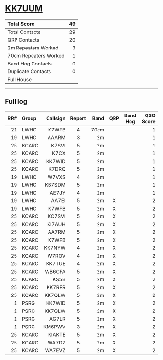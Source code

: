 # [KK7UUM](https://www.qrz.com/db/KK7UUM)

| Total Score           |   49 |
|:----------------------|-----:|
| Total Contacts        |   29 |
| QRP Contacts          |   20 |
| 2m Repeaters Worked   |    3 |
| 70cm Repeaters Worked |    1 |
| Band Hog Contacts     |    0 |
| Duplicate Contacts    |    0 |
| Full House            |      |

---

## Full log

|   RR# | Group   |   Callsign |  Report  |   Band |  QRP  |  Band Hog  |   QSO Score |
|------:|:--------|-----------:|:--------:|-------:|:-----:|:----------:|------------:|
|    21 | LWHC    |      K7WFB |    4     |   70cm |       |            |           1 |
|    19 | LWHC    |      AAARM |    3     |     2m |       |            |           1 |
|    25 | KCARC   |      K7SVI |    5     |     2m |       |            |           1 |
|    25 | KCARC   |       K7CX |    5     |     2m |       |            |           1 |
|    25 | KCARC   |     KK7WID |    5     |     2m |       |            |           1 |
|    25 | KCARC   |      K7DRQ |    5     |     2m |       |            |           1 |
|    19 | LWHC    |      W7VXS |    4     |     2m |       |            |           1 |
|    19 | LWHC    |     KB7SDM |    5     |     2m |       |            |           1 |
|    19 | LWHC    |      AE7JY |    4     |     2m |       |            |           1 |
|    19 | LWHC    |      AA7EI |    5     |     2m |   X   |            |           2 |
|    19 | LWHC    |      K7WFB |    5     |     2m |   X   |            |           2 |
|    25 | KCARC   |     KC7SVI |    5     |     2m |   X   |            |           2 |
|    25 | KCARC   |     KI7AUH |    5     |     2m |   X   |            |           2 |
|    25 | KCARC   |      AA7RM |    5     |     2m |   X   |            |           2 |
|    25 | KCARC   |      K7WFB |    5     |     2m |   X   |            |           2 |
|    25 | KCARC   |     KK7NYW |    4     |     2m |   X   |            |           2 |
|    25 | KCARC   |      W7ROV |    4     |     2m |   X   |            |           2 |
|    25 | KCARC   |     KK7TUE |    4     |     2m |   X   |            |           2 |
|    25 | KCARC   |     WB6CFA |    5     |     2m |   X   |            |           2 |
|    25 | KCARC   |       KS5B |    5     |     2m |   X   |            |           2 |
|    25 | KCARC   |     KK7RFR |    5     |     2m |   X   |            |           2 |
|    25 | KCARC   |     KK7QLW |    5     |     2m |   X   |            |           2 |
|     1 | PSRG    |     KK7WID |    5     |     2m |   X   |            |           2 |
|     1 | PSRG    |     KK7QLW |    5     |     2m |   X   |            |           2 |
|     1 | PSRG    |      AG7LR |    5     |     2m |   X   |            |           2 |
|     1 | PSRG    |     KM6PWV |    3     |     2m |   X   |            |           2 |
|    25 | KCARC   |     KIAKTE |    5     |     2m |   X   |            |           2 |
|    25 | KCARC   |      WA7DZ |    5     |     2m |   X   |            |           2 |
|    25 | KCARC   |     WA7EVZ |    5     |     2m |   X   |            |           2 |